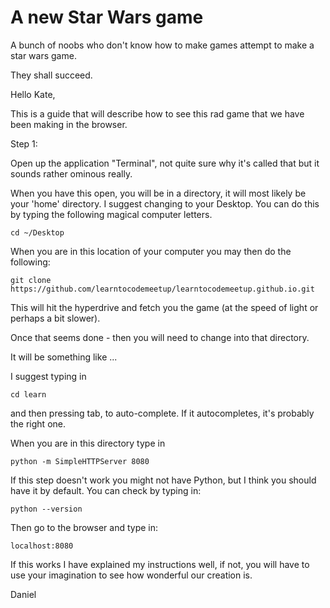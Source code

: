 # A new Star Wars game

A bunch of noobs who don't know how to make games attempt to make a star wars game. 

They shall succeed.

Hello Kate, 

This is a guide that will describe how to see this rad game that we have been making in the browser. 

Step 1: 

Open up the application "Terminal", not quite sure why it's called that but it sounds rather ominous really. 

When you have this open, you will be in a directory, it will most likely be your 'home' directory. I suggest changing
to your Desktop. You can do this by typing the following magical computer letters. 

`cd ~/Desktop`

When you are in this location of your computer you may then do the following:

`git clone https://github.com/learntocodemeetup/learntocodemeetup.github.io.git `

This will hit the hyperdrive and fetch you the game (at the speed of light or perhaps a bit slower). 

Once that seems done - then you will need to change into that directory. 

It will be something like ...

I suggest typing in 

`cd learn` 

and then pressing tab, to auto-complete. If it autocompletes, it's probably the right one. 

When you are in this directory type in 

`python -m SimpleHTTPServer 8080`

If this step doesn't work you might not have Python, but I think you should have it by default. You can check by typing in:

`python --version`

Then go to the browser and type in:

`localhost:8080`

If this works I have explained my instructions well, if not, you will have to use your imagination to see how wonderful our creation is. 

Daniel

